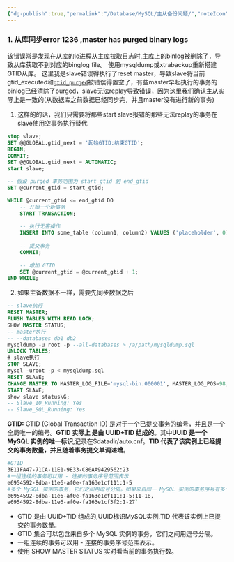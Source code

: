 ```yaml
---
{"dg-publish":true,"permalink":"/Database/MySQL/主从备份问题/","noteIcon":""}
---
```


### 1.  从库同步error 1236 ,master has purged binary logs
该错误常是发现在从库的io进程从主库拉取日志时,主库上的binlog被删除了，导致从库获取不到对应的binglog file。
使用mysqldump或xtrabackup重新搭建GTID从库。
这里我是slave错误得执行了reset master，导致slave将当前gtid_executed和[`gtid_purged`](https://dev.mysql.com/doc/refman/8.0/en/replication-options-gtids.html#sysvar_gtid_purged)被错误得置空了，有些master早起执行的事务的binlog已经清除了purged，slave无法replay导致错误，因为这里我们确认主从实际上是一致的(从数据库之前数据已经同步完，并且master没有进行新的事务)
1. 这样的的话，我们只需要将那些start slave报错的那些无法replay的事务在slave使用空事务执行替代

```sql
stop slave;
SET @@GLOBAL.gtid_next = '起始GTID:结束GTID';
BEGIN;
COMMIT;
SET @@GLOBAL.gtid_next = AUTOMATIC;
start slave;
```

```sql
-- 假设 purged 事务范围为 start_gtid 到 end_gtid
SET @current_gtid = start_gtid;

WHILE @current_gtid <= end_gtid DO
    -- 开始一个新事务
    START TRANSACTION;
    
    -- 执行无害操作
    INSERT INTO some_table (column1, column2) VALUES ('placeholder', 0);
    
    -- 提交事务
    COMMIT;
    
    -- 增加 GTID
    SET @current_gtid = @current_gtid + 1;
END WHILE;

```
2. 如果主备数据不一样，需要先同步数据之后
```sql
-- slave执行
RESET MASTER;
FLUSH TABLES WITH READ LOCK;
SHOW MASTER STATUS;
-- master执行
-- --databases db1 db2
mysqldump -u root -p --all-databases > /a/path/mysqldump.sql
UNLOCK TABLES;
# slave执行
STOP SLAVE;
mysql -uroot -p < mysqldump.sql
RESET SLAVE;
CHANGE MASTER TO MASTER_LOG_FILE='mysql-bin.000001', MASTER_LOG_POS=98;
START SLAVE;
show slave status\G;
-- Slave_IO_Running: Yes
-- Slave_SQL_Running: Yes
```
**GTID:**
GTID (Global Transaction ID) 是对于一个已提交事务的编号，并且是一个全局唯一的编号。**GTID 实际上 是由 UUID+TID 组成的**。其中**UUID 是一个 MySQL 实例的唯一标识**,记录在$datadir/auto.cnf。**TID 代表了该实例上已经提交的事务数量，并且随着事务提交单调递增**。
```bash
#GTID   
3E11FA47-71CA-11E1-9E33-C80AA9429562:23
#一组连续的事务可以用 - 连接的事务序号范围表示
e6954592-8dba-11e6-af0e-fa163e1cf111:1-5 
#多个 MySQL 实例的事务，它们之间用逗号分隔。如果来自同一 MySQL 实例的事务序号有多个范围区间，各组范围之间用冒号分隔。
e6954592-8dba-11e6-af0e-fa163e1cf111:1-5:11-18,  
e6954592-8dba-11e6-af0e-fa163e1cf3f2:1-27`
```
- GTID 是由 UUID+TID 组成的,UUID标识MySQL实例,TID 代表该实例上已提交的事务数量。
- GTID 集合可以包含来自多个 MySQL 实例的事务，它们之间用逗号分隔。
- 一组连续的事务可以用 - 连接的事务序号范围表示。
- 使用 SHOW MASTER STATUS 实时看当前的事务执行数。